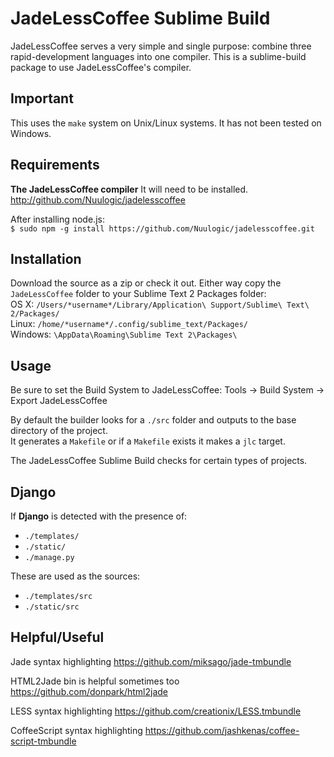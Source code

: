 JadeLessCoffee Sublime Build
============================

JadeLessCoffee serves a very simple and single purpose: combine three rapid-development languages into one compiler. 
This is a sublime-build package to use JadeLessCoffee's compiler.

Important
---------

This uses the `make` system on Unix/Linux systems. It has not been tested on Windows.


Requirements
------------

**The JadeLessCoffee compiler** It will need to be installed. <http://github.com/Nuulogic/jadelesscoffee>

After installing node.js:  
`$ sudo npm -g install https://github.com/Nuulogic/jadelesscoffee.git`


Installation
------------

Download the source as a zip or check it out. Either way copy the `JadeLessCoffee` folder to your Sublime Text 2 Packages folder:  
OS X: `/Users/*username*/Library/Application\ Support/Sublime\ Text\ 2/Packages/`  
Linux: `/home/*username*/.config/sublime_text/Packages/`  
Windows: `\AppData\Roaming\Sublime Text 2\Packages\`  

Usage
-----

Be sure to set the Build System to JadeLessCoffee: Tools -> Build System -> Export JadeLessCoffee

By default the builder looks for a `./src` folder and outputs to the base directory of the project.  
It generates a `Makefile` or if a `Makefile` exists it makes a `jlc` target.

The JadeLessCoffee Sublime Build checks for certain types of projects.


Django
------

If **Django** is detected with the presence of:
* `./templates/`
* `./static/`
* `./manage.py`

These are used as the sources:
* `./templates/src`
* `./static/src`


Helpful/Useful
--------------

Jade syntax highlighting
<https://github.com/miksago/jade-tmbundle>

HTML2Jade bin is helpful sometimes too
<https://github.com/donpark/html2jade>


LESS syntax highlighting
<https://github.com/creationix/LESS.tmbundle>


CoffeeScript syntax highlighting
<https://github.com/jashkenas/coffee-script-tmbundle>